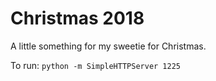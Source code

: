 # Christmas 2018

A little something for my sweetie for Christmas.

To run: `python -m SimpleHTTPServer 1225`
